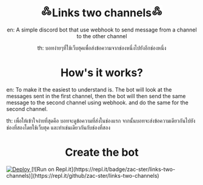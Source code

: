<h1 align="center"><img src="./images/webhook.png" width="30px">Links two channels<img src="./images/webhook.png" width="30px"></h1>

<p align="center">en: A simple discord bot that use webhook to send message from a channel to the other channel</p>
<p align="center">th: บอทง่ายๆที่ใช้เว็บฮุคเพื่อส่งข้อความจากช่องหนึ่งไปยังอีกช่องหนึ่ง</p>

<h1 align="center">How's it works?</h1>

en: To make it the easiest to understand is. The bot will look at the messages sent in the first channel, then the bot will then send the same message to the second channel using webhook. and do the same for the second channel.

th: เพื่อให้เข้าใจง่ายที่สุดคือ บอทจะดูข้อความที่ส่งในช่องแรก จากนั้นบอทจะส่งข้อความเดียวกันไปยังช่องที่สองโดยใช้เว็บฮุค และทำเช่นเดียวกันกับช่องที่สอง

<h1 align="center">Create the bot</h1>
<a href="https://heroku.com/deploy?template=https://github.com/zac-ster/links-two-channels">
  <img src="https://www.herokucdn.com/deploy/button.svg" alt="Deploy">
</a>
[![Run on Repl.it](https://repl.it/badge/zac-ster/links-two-channels)](https://repl.it/github/zac-ster/links-two-channels)
